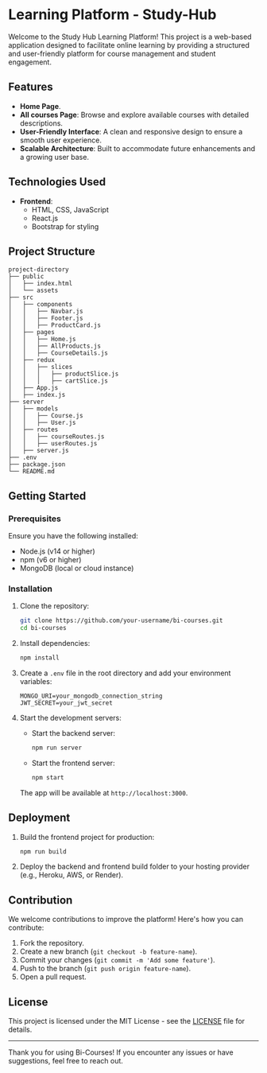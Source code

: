 # Learning Platform - Study-Hub

Welcome to the Study Hub Learning Platform! This project is a web-based application designed to facilitate online learning by providing a structured and user-friendly platform for course management and student engagement.

## Features
- **Home Page**.
- **All courses Page**: Browse and explore available courses with detailed descriptions.
- **User-Friendly Interface**: A clean and responsive design to ensure a smooth user experience.
- **Scalable Architecture**: Built to accommodate future enhancements and a growing user base.

## Technologies Used
- **Frontend**:
  - HTML, CSS, JavaScript
  - React.js
  - Bootstrap for styling
## Project Structure
```
project-directory
├── public
│   ├── index.html
│   └── assets
├── src
│   ├── components
│   │   ├── Navbar.js
│   │   ├── Footer.js
│   │   ├── ProductCard.js
│   ├── pages
│   │   ├── Home.js
│   │   ├── AllProducts.js
│   │   ├── CourseDetails.js
│   ├── redux
│   │   ├── slices
│   │   │   ├── productSlice.js
│   │   │   ├── cartSlice.js
│   ├── App.js
│   ├── index.js
├── server
│   ├── models
│   │   ├── Course.js
│   │   ├── User.js
│   ├── routes
│   │   ├── courseRoutes.js
│   │   ├── userRoutes.js
│   ├── server.js
├── .env
├── package.json
└── README.md
```

## Getting Started

### Prerequisites
Ensure you have the following installed:
- Node.js (v14 or higher)
- npm (v6 or higher)
- MongoDB (local or cloud instance)

### Installation
1. Clone the repository:
   ```bash
   git clone https://github.com/your-username/bi-courses.git
   cd bi-courses
   ```
2. Install dependencies:
   ```bash
   npm install
   ```

3. Create a `.env` file in the root directory and add your environment variables:
   ```env
   MONGO_URI=your_mongodb_connection_string
   JWT_SECRET=your_jwt_secret
   ```

4. Start the development servers:
   - Start the backend server:
     ```bash
     npm run server
     ```
   - Start the frontend server:
     ```bash
     npm start
     ```
   The app will be available at `http://localhost:3000`.

## Deployment
1. Build the frontend project for production:
   ```bash
   npm run build
   ```
2. Deploy the backend and frontend build folder to your hosting provider (e.g., Heroku, AWS, or Render).

## Contribution
We welcome contributions to improve the platform! Here's how you can contribute:
1. Fork the repository.
2. Create a new branch (`git checkout -b feature-name`).
3. Commit your changes (`git commit -m 'Add some feature'`).
4. Push to the branch (`git push origin feature-name`).
5. Open a pull request.

## License
This project is licensed under the MIT License - see the [LICENSE](LICENSE) file for details.

---

Thank you for using Bi-Courses! If you encounter any issues or have suggestions, feel free to reach out.
